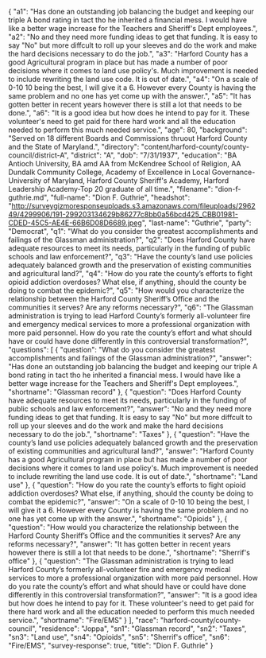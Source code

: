 {
  "a1": "Has done an outstanding job balancing the budget and keeping our triple A bond rating in tact tho he inherited a financial mess.  I would have like a better wage increase for the Teachers and Sheriff's Dept employees.",
  "a2": "No and they need more funding ideas to get that funding.  It is easy to say \"No\" but more diffcult to roll up your sleeves and do the work and make the hard decisions necessary to do the job.",
  "a3": "Harford County has a good Agricultural program in place but has made a number of poor decisions where it comes to land use policy's. Much improvement is needed to include rewriting the land use code.  It is out of date.",
  "a4": "On a scale of 0-10 10 being the best, I will give it a 6. However every County is having the same problem and no one has yet come up with the answer.",
  "a5": "It has gotten better in recent years however there is still a lot that needs to be done.",
  "a6": "It is a good idea but how does he intend to pay for it. These volunteer's need to get paid for there hard work and all the education needed to perform this much needed service.",
  "age": 80,
  "background": "Served on 18 different Boards and Commissions thruout Harford County and the State of Maryland.",
  "directory": "content/harford-county/county-council/district-A",
  "district": "A",
  "dob": "7/31/1937",
  "education": "BA Antioch University, BA amd AA from McKendree School of Religion, AA Dundalk Community College, Academy of Excellence in Local Governance-University of Maryland, Harford County Sheriff's Academy, Harford Leadership Academy-Top 20 graduate of all time.",
  "filename": "dion-f-guthrie.md",
  "full-name": "Dion F. Guthrie",
  "headshot": "http://surveygizmoresponseuploads.s3.amazonaws.com/fileuploads/296249/4299906/191-299203134629b86277c8bb0a56bcd425_CBB01981-CDED-45C5-AE4E-66B6D08D6689.jpeg",
  "last-name": "Guthrie",
  "party": "Democrat",
  "q1": "What do you consider the greatest accomplishments and failings of the Glassman administration?",
  "q2": "Does Harford County have adequate resources to meet its needs, particularly in the funding of public schools and law enforcement?",
  "q3": "Have the county’s land use policies adequately balanced growth and the preservation of existing communities and agricultural land?",
  "q4": "How do you rate the county’s efforts to fight opioid addiction overdoses? What else, if anything, should the county be doing to combat the epidemic?",
  "q5": "How would you characterize the relationship between the Harford County Sheriff’s Office and the communities it serves? Are any reforms necessary?",
  "q6": "The Glassman administration is trying to lead Harford County’s formerly all-volunteer fire and emergency medical services to more a professional organization with more paid personnel. How do you rate the county’s effort and what should have or could have done differently in this controversial transformation?",
  "questions": [
    {
      "question": "What do you consider the greatest accomplishments and failings of the Glassman administration?",
      "answer": "Has done an outstanding job balancing the budget and keeping our triple A bond rating in tact tho he inherited a financial mess.  I would have like a better wage increase for the Teachers and Sheriff's Dept employees.",
      "shortname": "Glassman record"
    },
    {
      "question": "Does Harford County have adequate resources to meet its needs, particularly in the funding of public schools and law enforcement?",
      "answer": "No and they need more funding ideas to get that funding.  It is easy to say \"No\" but more diffcult to roll up your sleeves and do the work and make the hard decisions necessary to do the job.",
      "shortname": "Taxes"
    },
    {
      "question": "Have the county’s land use policies adequately balanced growth and the preservation of existing communities and agricultural land?",
      "answer": "Harford County has a good Agricultural program in place but has made a number of poor decisions where it comes to land use policy's. Much improvement is needed to include rewriting the land use code.  It is out of date.",
      "shortname": "Land use"
    },
    {
      "question": "How do you rate the county’s efforts to fight opioid addiction overdoses? What else, if anything, should the county be doing to combat the epidemic?",
      "answer": "On a scale of 0-10 10 being the best, I will give it a 6. However every County is having the same problem and no one has yet come up with the answer.",
      "shortname": "Opioids"
    },
    {
      "question": "How would you characterize the relationship between the Harford County Sheriff’s Office and the communities it serves? Are any reforms necessary?",
      "answer": "It has gotten better in recent years however there is still a lot that needs to be done.",
      "shortname": "Sherrif's office"
    },
    {
      "question": "The Glassman administration is trying to lead Harford County’s formerly all-volunteer fire and emergency medical services to more a professional organization with more paid personnel. How do you rate the county’s effort and what should have or could have done differently in this controversial transformation?",
      "answer": "It is a good idea but how does he intend to pay for it. These volunteer's need to get paid for there hard work and all the education needed to perform this much needed service.",
      "shortname": "Fire/EMS"
    }
  ],
  "race": "harford-county/county-council",
  "residence": "Joppa",
  "sn1": "Glassman record",
  "sn2": "Taxes",
  "sn3": "Land use",
  "sn4": "Opioids",
  "sn5": "Sherrif's office",
  "sn6": "Fire/EMS",
  "survey-response": true,
  "title": "Dion F. Guthrie"
}

